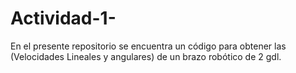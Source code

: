 # Actividad-1-
En el presente repositorio se encuentra un código para obtener las (Velocidades Lineales y angulares) de un brazo robótico de 2 gdl. 
